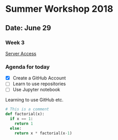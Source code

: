 # Summer Workshop 2018
## Date: June 29
### Week 3

[Server Access](https://204.48.29.128)

### Agenda for today
- [x] Create a GitHub Account
- [ ] Learn to use repositories
- [ ] Use Jupyter notebook

Learning to use GitHub etc.

```python
# This is a comment
def factorial(x):
  if x == 1:
    return 1
  else:
    return x * factorial(x-1)
```
